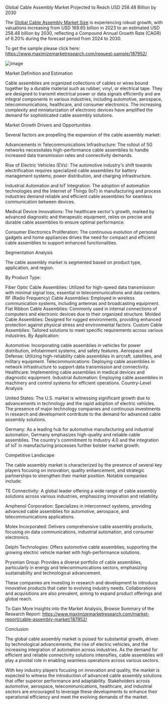 Global Cable Assembly Market Projected to Reach USD 258.48 Billion by 2030

The [Global Cable Assembly Market Size](https://www.maximizemarketresearch.com/market-report/cable-assembly-market/187952/) is experiencing robust growth, with valuations increasing from USD 169.65 billion in 2023 to an estimated USD 258.48 billion by 2030, reflecting a Compound Annual Growth Rate (CAGR) of 6.20% during the forecast period from 2024 to 2030.

To get the sample please click here: https://www.maximizemarketresearch.com/request-sample/187952/ 

![image](https://github.com/user-attachments/assets/62c744e3-6bb2-401a-891b-40672b720fee)


Market Definition and Estimation

Cable assemblies are organized collections of cables or wires bound together by a durable material such as rubber, vinyl, or electrical tape. They are designed to transmit electrical power or data signals efficiently and are integral components in various industries, including automotive, aerospace, telecommunications, healthcare, and consumer electronics. The increasing complexity and miniaturization of electronic devices have amplified the demand for sophisticated cable assembly solutions.

Market Growth Drivers and Opportunities

Several factors are propelling the expansion of the cable assembly market:

Advancements in Telecommunications Infrastructure: The rollout of 5G networks necessitates high-performance cable assemblies to handle increased data transmission rates and connectivity demands.

Rise of Electric Vehicles (EVs): The automotive industry's shift towards electrification requires specialized cable assemblies for battery management systems, power distribution, and charging infrastructure.

Industrial Automation and IoT Integration: The adoption of automation technologies and the Internet of Things (IoT) in manufacturing and process industries demand reliable and efficient cable assemblies for seamless communication between devices.

Medical Device Innovations: The healthcare sector's growth, marked by advanced diagnostic and therapeutic equipment, relies on precise and durable cable assemblies to ensure optimal performance.

Consumer Electronics Proliferation: The continuous evolution of personal gadgets and home appliances drives the need for compact and efficient cable assemblies to support enhanced functionalities.

Segmentation Analysis

The cable assembly market is segmented based on product type, application, and region.

By Product Type:

Fiber Optic Cable Assemblies: Utilized for high-speed data transmission with minimal signal loss, essential in telecommunications and data centers.
RF (Radio Frequency) Cable Assemblies: Employed in wireless communication systems, including antennas and broadcasting equipment.
Flat Ribbon Cable Assemblies: Commonly used in internal connections of computers and electronic devices due to their organized structure.
Molded Cable Assemblies: Designed for rugged environments, providing enhanced protection against physical stress and environmental factors.
Custom Cable Assemblies: Tailored solutions to meet specific requirements across various industries.
By Application:

Automotive: Incorporating cable assemblies in vehicles for power distribution, infotainment systems, and safety features.
Aerospace and Defense: Utilizing high-reliability cable assemblies in aircraft, satellites, and military equipment.
Telecommunications: Deploying cable assemblies in network infrastructure to support data transmission and connectivity.
Healthcare: Implementing cable assemblies in medical devices and diagnostic equipment.
Industrial Automation: Employing cable assemblies in machinery and control systems for efficient operations.
Country-Level Analysis

United States: The U.S. market is witnessing significant growth due to advancements in technology and the rapid adoption of electric vehicles. The presence of major technology companies and continuous investments in research and development contribute to the demand for advanced cable assembly solutions.

Germany: As a leading hub for automotive manufacturing and industrial automation, Germany emphasizes high-quality and reliable cable assemblies. The country's commitment to Industry 4.0 and the integration of IoT in manufacturing processes further bolster market growth.

Competitive Landscape

The cable assembly market is characterized by the presence of several key players focusing on innovation, quality enhancement, and strategic partnerships to strengthen their market position. Notable companies include:

TE Connectivity: A global leader offering a wide range of cable assembly solutions across various industries, emphasizing innovation and reliability.

Amphenol Corporation: Specializes in interconnect systems, providing advanced cable assemblies for automotive, aerospace, and telecommunications applications.

Molex Incorporated: Delivers comprehensive cable assembly products, focusing on data communications, industrial automation, and consumer electronics.

Delphi Technologies: Offers automotive cable assemblies, supporting the growing electric vehicle market with high-performance solutions.

Prysmian Group: Provides a diverse portfolio of cable assemblies, particularly in energy and telecommunications sectors, emphasizing sustainability and technological advancement.

These companies are investing in research and development to introduce innovative products that cater to evolving industry needs. Collaborations and acquisitions are also prevalent, aiming to expand product offerings and global reach.

To Gain More Insights into the Market Analysis, Browse Summary of the Research Report: https://www.maximizemarketresearch.com/market-report/cable-assembly-market/187952/ 

Conclusion

The global cable assembly market is poised for substantial growth, driven by technological advancements, the rise of electric vehicles, and the increasing integration of automation across industries. As the demand for efficient and reliable connectivity solutions intensifies, cable assemblies will play a pivotal role in enabling seamless operations across various sectors.

With key industry players focusing on innovation and quality, the market is expected to witness the introduction of advanced cable assembly solutions that offer superior performance and adaptability. Stakeholders across automotive, aerospace, telecommunications, healthcare, and industrial sectors are encouraged to leverage these developments to enhance their operational efficiency and meet the evolving demands of the market.
